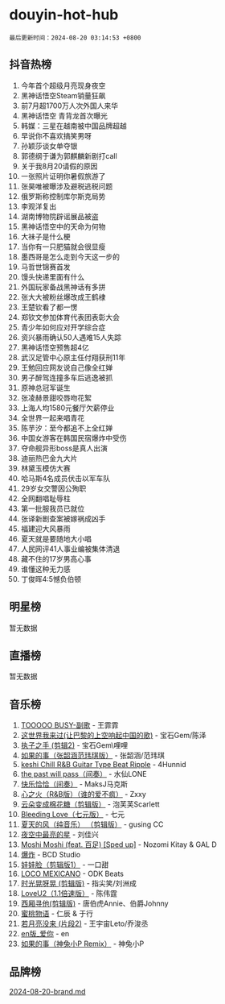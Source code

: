 # douyin-hot-hub

`最后更新时间：2024-08-20 03:14:53 +0800`

## 抖音热榜

1. 今年首个超级月亮现身夜空
1. 黑神话悟空Steam销量狂飙
1. 前7月超1700万人次外国人来华
1. 黑神话悟空 青背龙首次曝光
1. 韩媒：三星在越南被中国品牌超越
1. 早说你不喜欢搞笑男呀
1. 孙颖莎谈女单夺银
1. 郭德纲于谦为郭麒麟新剧打call
1. 关于我8月20请假的原因
1. 一张照片证明你暑假旅游了
1. 张昊唯被曝涉及避税逃税问题
1. 俄罗斯称控制库尔斯克局势
1. 李观洋复出
1. 湖南博物院辟谣展品被盗
1. 黑神话悟空中的天命为何物
1. 大祙子是什么梗
1. 当你有一只肥猫就会很显瘦
1. 墨西哥是怎么走到今天这一步的
1. 马哲世锦赛首发
1. 馒头快递里面有什么
1. 外国玩家备战黑神话有多拼
1. 张大大被粉丝爆改成王鹤棣
1. 王楚钦看了都一愣
1. 郑钦文参加体育代表团表彰大会
1. 青少年如何应对开学综合症
1. 资兴暴雨确认50人遇难15人失踪
1. 黑神话悟空预售超4亿
1. 武汉足管中心原主任付翔获刑11年
1. 王勉回应网友说自己像全红婵
1. 男子醉驾连撞多车后逃逸被抓
1. 原神总冠军诞生
1. 张凌赫景甜咬唇吻花絮
1. 上海人均1580元餐厅欠薪停业
1. 全世界一起来唱青花
1. 陈芋汐：至今都追不上全红婵
1. 中国女游客在韩国民宿爆炸中受伤
1. 夺命舰异形boss是真人出演
1. 迪丽热巴金九大片
1. 林黛玉模仿大赛
1. 哈马斯4名成员伏击以军车队
1. 29岁女交警因公殉职
1. 全网翻唱耻辱柱
1. 第一批服我员已就位
1. 张译新剧查案被嫁祸成凶手
1. 福建迎大风暴雨
1. 夏天就是要随地大小唱
1. 人民网评41人事业编被集体清退
1. 藏不住的17岁男高心事
1. 谁懂这种无力感
1. 丁俊晖4:5憾负伯顿

## 明星榜

暂无数据

## 直播榜

暂无数据

## 音乐榜

1. [TOOOOO BUSY-副歌](https://sf5-hl-cdn-tos.douyinstatic.com/obj/tos-cn-ve-2774/o0fmjGZetNDjSM5EimFs2QlzBg30YgByJMRQrC) - 王霏霏
1. [这世界我来过(让巴黎的上空响起中国的歌)](https://sf6-cdn-tos.douyinstatic.com/obj/tos-cn-ve-2774/o4wXzBftoUMHKWsiWRwtI9iiGWnO8zjCBxAaAb) - 宝石Gem/陈泽
1. [执子之手 (剪辑2)](https://sf5-hl-cdn-tos.douyinstatic.com/obj/tos-cn-ve-2774/oUoZLQjCc31XzqsBnBQUNgeKtYPBcgbFDwtfcu) - 宝石Gem\哩哩
1. [如果的事（张韶涵范玮琪版）](https://sf3-cdn-tos.douyinstatic.com/obj/tos-cn-ve-2774/owI7MDDyzHddFIDNOFiTf8qYP1fafEiAgmjsCv) - 张韶涵/范玮琪
1. [keshi Chill R&B Guitar Type Beat Ripple](https://sf5-hl-cdn-tos.douyinstatic.com/obj/tos-cn-ve-2774/okQIfmitAB3HpgZQo0YCEFEACcDhQngn0fkFIC) - 4Hunnid
1. [the past will pass（间奏）](https://sf5-hl-cdn-tos.douyinstatic.com/obj/tos-cn-ve-2774/oYi1aFWqIjwzlvAuryrQIMAFSoPpJyicp6BiZ) - 水仙LONE
1. [快乐恰恰（间奏）](https://sf3-cdn-tos.douyinstatic.com/obj/tos-cn-ve-2774/oMesum3HvWQXJxuMFeVYzf54o2QzH5aEBPOCAn) - MaksJ马克斯
1. [心之火（R&B版）（谁的爱不疯）](https://sf5-hl-cdn-tos.douyinstatic.com/obj/tos-cn-ve-2774/okemkEDaIBBE3OosftCgMxlFkLQZRw37t36ZQv) - Zxxy
1. [云朵变成棉花糖（剪辑版）](https://sf5-hl-cdn-tos.douyinstatic.com/obj/tos-cn-ve-2774/o8LC84GQLALFfXeyJmh8KE61byVQYMMeAZLfEI) - 泡芙芙Scarlett
1. [Bleeding Love（七元版）](https://sf5-hl-cdn-tos.douyinstatic.com/obj/tos-cn-ve-2774/oEgC9eZFHQ1MfSRnrfkzFp8AayDWqAQMABBgUs) - 七元
1. [夏天的风（纯音乐） （剪辑版）](https://sf5-hl-cdn-tos.douyinstatic.com/obj/tos-cn-ve-2774/oUzLjBZZFQAoNRmGokEeD5zfQCObp6UeFAnTa6) - gusing CC
1. [夜空中最亮的星](https://sf3-cdn-tos.douyinstatic.com/obj/tos-cn-ve-2774/o4IfgGwqqnFeXEMGaS8JBzJAdayAaCeoxqbjCD) - 刘佳兴
1. [Moshi Moshi (feat. 百足) [Sped up]](https://sf6-cdn-tos.douyinstatic.com/obj/tos-cn-ve-2774/ocCPFQcXJLeroaIdQLIGAoeeYM3OAUYGDguHXz) - Nozomi Kitay & GAL D
1. [爆炸](https://sf5-hl-cdn-tos.douyinstatic.com/obj/tos-cn-ve-2774/4abeb6e3794342cf9e7ce20282badd15) - BCD Studio
1. [娃娃脸（剪辑版1）](https://sf5-hl-cdn-tos.douyinstatic.com/obj/tos-cn-ve-2774/oIimSCgQoNUePTAZ1Ba7TeADY4KetGYsVFeaaB) - 一口甜
1. [LOCO MEXICANO](https://sf3-cdn-tos.douyinstatic.com/obj/tos-cn-ve-2774/owxVoxJorA4ILBfsMAjU6t7O1xW9w0tS7EYzh6) - ODK Beats
1. [时光晃呀晃 (剪辑版)](https://sf5-hl-cdn-tos.douyinstatic.com/obj/tos-cn-ve-2774/o8ACeQem3gwI1x3GIYGAfKG0LJebKFRJDwRwyW) - 指尖笑/刘洲成
1. [LoveU2（1.1倍速版）](https://sf3-cdn-tos.douyinstatic.com/obj/tos-cn-ve-2774/oQMeDffLaEmgMwgCOEMAFCI6INzoFPgWdD0rsa) - 陈伟霆
1. [西厢寻他(剪辑版)](https://sf5-hl-cdn-tos.douyinstatic.com/obj/tos-cn-ve-2774/oUsAVfAQKlRNxEv5qxvIB8o5qmIWUcXbzJKJhw) - 唐伯虎Annie、伯爵Johnny
1. [蜜桃物语](https://sf5-hl-cdn-tos.douyinstatic.com/obj/tos-cn-ve-2774/oIhOSCZtIACtYU4XQkngiW9kCBfVD1Fz9IYeqL) - 仁辰 & 于行
1. [若月亮没来 (片段2)](https://sf3-cdn-tos.douyinstatic.com/obj/tos-cn-ve-2774/ocQavLLjkCOeDxGyYeIMGgNAIwJ0QXE1Ve3Fzv) - 王宇宙Leto/乔浚丞
1. [en版_爱你](https://sf3-cdn-tos.douyinstatic.com/obj/tos-cn-ve-2774/oEDn5OQWGwJcMoiXFPLTgUzBICetMfDgIfAjaa) - en
1. [如果的事（神兔小P Remix）](https://sf5-hl-cdn-tos.douyinstatic.com/obj/tos-cn-ve-2774/okHtAffz3g4ZB0BMQn9iC9BC6AciI3xCmgQTqt) - 神兔小P

## 品牌榜

[2024-08-20-brand.md](2024-08-20-brand.md)
